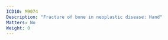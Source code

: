 ```yaml
---
ICD10: M9074
Description: "Fracture of bone in neoplastic disease: Hand"
Matters: No
Weight: 0
---
```


